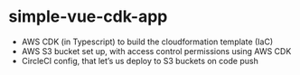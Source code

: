 # simple-vue-cdk-app

- AWS CDK (in Typescript) to build the cloudformation template (IaC)
- AWS S3 bucket set up, with access control permissions using AWS CDK
- CircleCI config, that let’s us deploy to S3 buckets on code push
